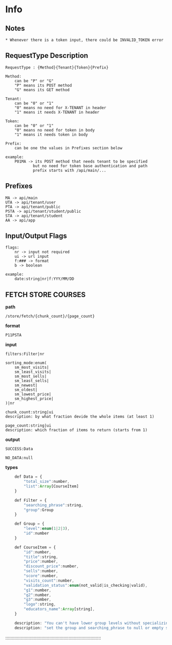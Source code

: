 # Info

## Notes

    * Whenever there is a token input, there could be INVALID_TOKEN error

## RequestType Description

    RequestType : {Method}{Tenant}{Token}{Prefix}

    Method:
        can be "P" or "G"
        "P" means its POST method
        "G" means its GET method

    Tenant:
        can be "0" or "1"
        "0" means no need for X-TENANT in header
        "1" means it needs X-TENANT in header

    Token:
        can be "0" or "1"
        "0" means no need for token in body
        "1" means it needs token in body

    Prefix:
        can be one the values in Prefixes section below

    example:
        P01MA -> its POST method that needs tenant to be specified
                but no need for token base authentication and path
                prefix starts with /api/main/...

## Prefixes

    MA -> api/main
    UTA -> api/tenant/user
    PTA -> api/tenant/public
    PSTA -> api/tenant/student/public
    STA -> api/tenant/student
    AA -> api/app

## Input/Output Flags

    flags:
        nr -> input not required
        ui -> url input
        f:### -> format
        b -> boolean

    example:
        date:string|nr|f:YYY/MM/DD
        

## FETCH STORE COURSES 

**path**

    /store/fetch/{chunk_count}/{page_count}

**format**

    P11PSTA

**input**

    filters:Filter|nr

    sorting_mode:enum(
        sm_most_visits|
        sm_least_visits|
        sm_most_sells|
        sm_least_sells|
        sm_newest|
        sm_oldest|
        sm_lowest_price|
        sm_highest_price|
    )|nr

    chunk_count:string|ui
    description: by what fraction devide the whole items (at least 1)

    page_count:string|ui
    description: which fraction of items to return (starts from 1)

**output**

    SUCCESS:Data

    NO_DATA:null

**types**

```javascript
    def Data = {
        "total_size":number,
        "list":Array[CourseItem]
    }

    def Filter = {
        "searching_phrase":string,
        "group":Group
    }

    def Group = {
        "level":enum(1|2|3),
        "id":number
    }

    def CourseItem = {
        "id":number,
        "title":string,
        "price":number,
        "discount_price":number,
        "sells":number,
        "score":number,
        "visits_count":number,
        "validation_status":enum(not_valid|is_checking|valid),
        "g1":number,
        "g2":number,
        "g3":number,
        "logo":string,
        "educators_name":Array[string],
    }

    description: "You can't have lower group levels without specializing higher group ids"
    description: "set the group and searching_phrase to null or empty string if it's not necessary"

```

::::::::::::::::::::::::::::::::::::::::::::::::::::::::::::::::::::::::::